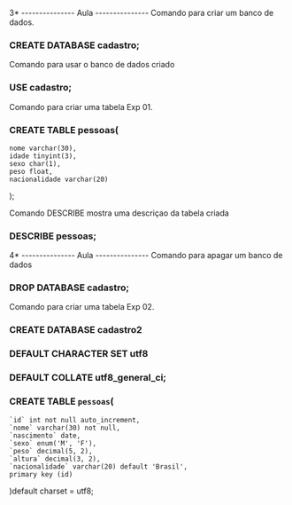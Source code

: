 3* --------------- Aula --------------- 
Comando para criar um banco de dados.
### CREATE DATABASE cadastro;

Comando para usar o banco de dados criado
### USE cadastro;

Comando para criar uma tabela Exp 01.
### CREATE TABLE pessoas(
    nome varchar(30),
    idade tinyint(3),
    sexo char(1),
    peso float,
    nacionalidade varchar(20)
);


Comando DESCRIBE mostra uma descriçao da tabela criada
### DESCRIBE pessoas;


4* --------------- Aula --------------- 
Comando para apagar um banco de dados
### DROP DATABASE cadastro;


Comando para criar uma tabela Exp 02.
### CREATE DATABASE cadastro2
### DEFAULT CHARACTER SET utf8
### DEFAULT COLLATE utf8_general_ci;

### CREATE TABLE `pessoas`(
    `id` int not null auto_increment,
    `nome` varchar(30) not null,
    `nascimento` date,
    `sexo` enum('M', 'F'),
    `peso` decimal(5, 2),
    `altura` decimal(3, 2),
    `nacionalidade` varchar(20) default 'Brasil',
    primary key (id)
)default charset = utf8;

